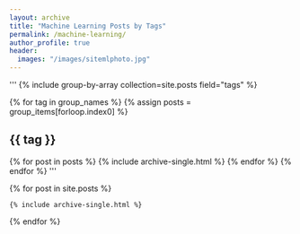 ```yaml
---
layout: archive
title: "Machine Learning Posts by Tags"
permalink: /machine-learning/
author_profile: true
header: 
  images: "/images/sitemlphoto.jpg"
---
```


'''
{% include group-by-array collection=site.posts field="tags" %}

{% for tag in group_names %}
  {% assign posts = group_items[forloop.index0] %}
  <h2 id="{{ tag | slugify }}" class="archive__subtitle">{{ tag }}</h2>
  {% for post in posts %}
    {% include archive-single.html %}
  {% endfor %}
{% endfor %} '''

{% for post in site.posts %}

    {% include archive-single.html %}

{% endfor %}
